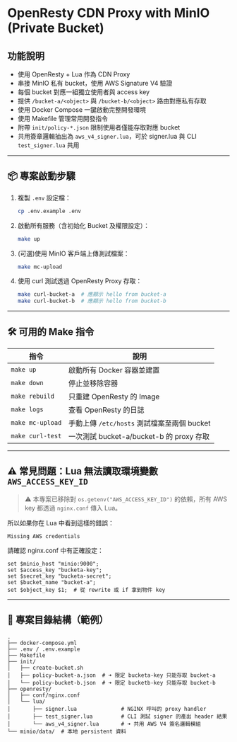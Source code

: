 # OpenResty CDN Proxy with MinIO (Private Bucket)

## 功能說明

- 使用 OpenResty + Lua 作為 CDN Proxy
- 串接 MinIO 私有 bucket，使用 AWS Signature V4 驗證
- 每個 bucket 對應一組獨立使用者與 access key
- 提供 `/bucket-a/<object>` 與 `/bucket-b/<object>` 路由對應私有存取
- 使用 Docker Compose 一鍵啟動完整開發環境
- 使用 Makefile 管理常用開發指令
- 附帶 `init/policy-*.json` 限制使用者僅能存取對應 bucket
- 共用簽章邏輯抽出為 `aws_v4_signer.lua`，可於 signer.lua 與 CLI `test_signer.lua` 共用

---

## 📦 專案啟動步驟

1. 複製 `.env` 設定檔：
    ```bash
    cp .env.example .env
    ```

2. 啟動所有服務（含初始化 Bucket 及權限設定）：
    ```bash
    make up
    ```
3. (可選)使用 MinIO 客戶端上傳測試檔案：
    ```bash
    make mc-upload
    ```

4. 使用 curl 測試透過 OpenResty Proxy 存取：
    ```bash
    make curl-bucket-a  # 應顯示 hello from bucket-a
    make curl-bucket-b  # 應顯示 hello from bucket-b
    ```

---

## 🛠 可用的 Make 指令

| 指令             | 說明 |
|------------------|------|
| `make up`        | 啟動所有 Docker 容器並建置 |
| `make down`      | 停止並移除容器 |
| `make rebuild`   | 只重建 OpenResty 的 Image |
| `make logs`      | 查看 OpenResty 的日誌 |
| `make mc-upload` | 手動上傳 `/etc/hosts` 測試檔案至兩個 bucket |
| `make curl-test` | 一次測試 bucket-a/bucket-b 的 proxy 存取 |

---

## ⚠️ 常見問題：Lua 無法讀取環境變數 `AWS_ACCESS_KEY_ID`

> ⚠️ 本專案已移除對 `os.getenv("AWS_ACCESS_KEY_ID")` 的依賴，所有 AWS key 都透過 `nginx.conf` 傳入 Lua。

所以如果你在 Lua 中看到這樣的錯誤：

```
Missing AWS credentials
```
請確認 nginx.conf 中有正確設定：

```nginx
set $minio_host "minio:9000";
set $access_key "bucketa-key";
set $secret_key "bucketa-secret";
set $bucket_name "bucket-a";
set $object_key $1;  # 從 rewrite 或 if 拿到物件 key
```

---

## 📁 專案目錄結構（範例）

```
.
├── docker-compose.yml
├── .env / .env.example
├── Makefile
├── init/
│   ├── create-bucket.sh
│   ├── policy-bucket-a.json  # ➜ 限定 bucketa-key 只能存取 bucket-a
│   └── policy-bucket-b.json  # ➜ 限定 bucketb-key 只能存取 bucket-b
├── openresty/
│   ├── conf/nginx.conf
│   └── lua/
│       ├── signer.lua              # NGINX 呼叫的 proxy handler
│       ├── test_signer.lua         # CLI 測試 signer 的產出 header 結果
│       └── aws_v4_signer.lua       # ➜ 共用 AWS V4 簽名邏輯模組
└── minio/data/  # 本地 persistent 資料
```
